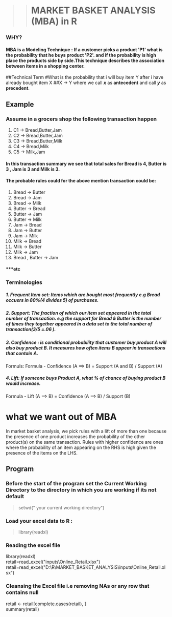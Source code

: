 >># MARKET BASKET ANALYSIS (MBA) in R
### WHY?
#### MBA is a Modeling Technique : If a customer picks a product 'P1' what is the probability that he buys product 'P2'. and if the probability is high place the products side by side.This technique describes the association between items in a shopping center.
##Technical Term
#What is the probability that i will buy item Y after i have already bought item X
##X &rarr; Y
where we call ***x*** as **antecedent** and call ***y*** as **precedent**.

## Example
### Assume in a grocers shop the following transaction happen
1. C1 &rarr; Bread,Butter,Jam
2. C2 &rarr; Bread,Butter,Jam
3. C3 &rarr; Bread,Butter,Milk
4. C4 &rarr; Bread,Milk
5. C5 &rarr; Milk,Jam

#### In this transaction summary we see that total sales for Bread is 4, Butter is 3 , Jam is 3 and Milk is 3.



#### The probable rules could for the above mention transaction could be:

1. Bread  &rarr; Butter  
2. Bread &rarr; Jam
3. Bread &rarr; Milk
4. Butter &rarr; Bread
5. Butter &rarr; Jam
6. Butter &rarr; Milk
7. Jam &rarr; Bread
8. Jam &rarr; Butter
9. Jam &rarr; Milk
10. Milk &rarr; Bread
11. Milk &rarr; Butter
12. Milk &rarr; Jam
13. Bread , Butter &rarr; Jam
#### ***etc

### Terminologies

##### 1. Frequent Item set: Items which are bought most frequently e.g Bread occuers in 80%(4 divides 5) of purchases.
##### 2. Support: The fraction of which our item set appeared in the total number of transaction. e.g the support for Bread & Butter is the number of times they together appeared in a data set to the total number of transaction(3/5 =.06 ).
##### 3. Confidence :  is conditional probability that customer buy product A will also buy product B. It measures how often items B appear in transactions that contain A.
Formuls: Formula - Confidence (A ==> B) = Support (A and B) / Support (A)
##### 4. Lift: If someone buys Product A,  what % of chance of buying product B would increase.
Formula - Lift (A ==> B) = Confidence (A ==> B) / Support (B)


# what we want  out of MBA
In market basket analysis, we pick rules with a lift of more than one because the presence of one product increases the probability of the other product(s) on the same transaction. Rules with higher confidence are ones where the probability of an item appearing on the RHS is high given the presence of the items on the LHS.

## Program
### Before the start of the program set the Current Working Directory to the directory in which you are working if its not default
>setwd(" your current working directory")
### Load your excel data to R :
>library(readxl)<br />
### Reading the excel file 
library(readxl)<br />
retail=read_excel("inputs\\Online_Retail.xlsx")<br />
retail=read_excel("D:\\R\\MARKET_BASKET_ANALYSIS\\inputs\\Online_Retail.xlsx")<br />
### Cleansing the Excel file i.e removing NAs or any row that contains null<br />
retail <- retail[complete.cases(retail), ]<br />
summary(retail)<br />



